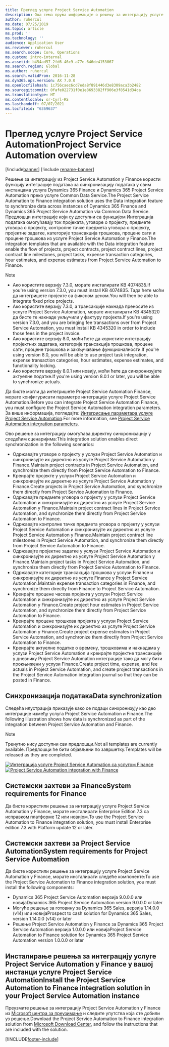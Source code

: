 ```yaml
---
title: Преглед услуге Project Service Automation
description: Ова тема пружа информације о решењу за интеграцију услуге Dynamics 365 Project Service Automation са услугом Dynamics 365 Finance.
author: ruhercul
ms.date: 07/25/2019
ms.topic: article
ms.prod: ''
ms.technology: ''
audience: Application User
ms.reviewer: ruhercul
ms.search.scope: Core, Operations
ms.custom: intro-internal
ms.assetid: b454ad57-2fd6-46c9-a77e-646de4153067
ms.search.region: Global
ms.author: ruhercul
ms.search.validFrom: 2016-11-28
ms.dyn365.ops.version: AX 7.0.0
ms.openlocfilehash: 1c756caec6cd7eda8f891446d3e8309aca3b2482
ms.sourcegitcommit: 0fafe022731f0e1e8693382ff906e3f8541d34ca
ms.translationtype: HT
ms.contentlocale: sr-Cyrl-RS
ms.lasthandoff: 07/07/2021
ms.locfileid: "6369637"
---
```

# <a name="project-service-automation-overview"></a><span data-ttu-id="5a687-103">Преглед услуге Project Service Automation</span><span class="sxs-lookup"><span data-stu-id="5a687-103">Project Service Automation overview</span></span>

[!include[banner](../includes/banner.md)]
[!include [rename-banner](~/includes/cc-data-platform-banner.md)]

<span data-ttu-id="5a687-104">Решење за интеграцију из Project Service Automation у Finance користи функцију интеграције података за синхронизацију података у свим инстанцама услуга Dynamics 365 Finance и Dynamics 365 Project Service Automation преко услуге Common Data Service.</span><span class="sxs-lookup"><span data-stu-id="5a687-104">The Project Service Automation to Finance integration solution uses the Data integration feature to synchronize data across instances of Dynamics 365 Finance and Dynamics 365 Project Service Automation via Common Data Service.</span></span> <span data-ttu-id="5a687-105">Предлошци интеграције који су доступни са функцијом Интеграција података омогућавају ток пројеката, уговоре о пројекту, предмете уговора о пројекту, контролне тачке предмета уговора о пројекту, пројектне задатке, категорије трансакција трошкова, процене сати и процене трошкова из услуге Project Service Automation у Finance.</span><span class="sxs-lookup"><span data-stu-id="5a687-105">The integration templates that are available with the Data integration feature enable the flow of projects, project contracts, project contract lines, project contract line milestones, project tasks, expense transaction categories, hour estimates, and expense estimates from Project Service Automation to Finance.</span></span>

> [!NOTE]
> - <span data-ttu-id="5a687-106">Ако користите верзију 7.3.0, морате инсталирати KB 4074835.</span><span class="sxs-lookup"><span data-stu-id="5a687-106">If you're using version 7.3.0, you must install KB 4074835.</span></span> <span data-ttu-id="5a687-107">Тада ћете моћи да интегришете пројекте са фиксном ценом.</span><span class="sxs-lookup"><span data-stu-id="5a687-107">You will then be able to integrate fixed price projects.</span></span>
> - <span data-ttu-id="5a687-108">Ако користите верзију 7.3.0, а трансакције накнада преносите из услуге Project Service Automation, морате инсталирати KB 4345320 да бисте те накнаде укључили у фактуру пројекта.</span><span class="sxs-lookup"><span data-stu-id="5a687-108">If you're using version 7.3.0, and you are bringing fee transactions over from Project Service Automation, you must install KB 4345320 in order to include those fees in the project invoice.</span></span>
> - <span data-ttu-id="5a687-109">Ако користите верзију 8.0, моћи ћете да користите интеграцију пројектних задатака, категорије трансакција трошкова, процене сати, процене трошкова и закључавање функционалности.</span><span class="sxs-lookup"><span data-stu-id="5a687-109">If you're using version 8.0, you will be able to use project task integration, expense transaction categories, hour estimates, expense estimates, and functionality locking.</span></span>
> - <span data-ttu-id="5a687-110">Ако користите верзију 8.0.1 или новију, моћи ћете да синхронизујете актуелне податке.</span><span class="sxs-lookup"><span data-stu-id="5a687-110">If you're using version 8.0.1 or later, you will be able to synchronize actuals.</span></span>

<span data-ttu-id="5a687-111">Да бисте могли да интегришете Project Service Automation Finance, морате конфигурисати параметре интеграције услуге Project Service Automation.</span><span class="sxs-lookup"><span data-stu-id="5a687-111">Before you can integrate Project Service Automation Finance, you must configure the Project Service Automation integration parameters.</span></span> <span data-ttu-id="5a687-112">За више информација, погледајте: [Интегрисање параметара услуге Project Service Automation](PSA-parameters.md).</span><span class="sxs-lookup"><span data-stu-id="5a687-112">For more information, see [Project Service Automation integration parameters](PSA-parameters.md).</span></span>

<span data-ttu-id="5a687-113">Ово решење за интеграцију омогућава директну синхронизацију у следећим сценаријима:</span><span class="sxs-lookup"><span data-stu-id="5a687-113">This integration solution enables direct synchronization in the following scenarios:</span></span>

- <span data-ttu-id="5a687-114">Одржавајте уговоре о пројекту у услузи Project Service Automation и синхронизујте их директно из услуге Project Service Automation у Finance.</span><span class="sxs-lookup"><span data-stu-id="5a687-114">Maintain project contracts in Project Service Automation, and synchronize them directly from Project Service Automation to Finance.</span></span>
- <span data-ttu-id="5a687-115">Креирајте пројекте у услузи Project Service Automation и синхронизујте их директно из услуге Project Service Automation у Finance.</span><span class="sxs-lookup"><span data-stu-id="5a687-115">Create projects in Project Service Automation, and synchronize them directly from Project Service Automation to Finance.</span></span>
- <span data-ttu-id="5a687-116">Одржавајте предмете уговора о пројекту у услузи Project Service Automation и синхронизујте их директно из услуге Project Service Automation у Finance.</span><span class="sxs-lookup"><span data-stu-id="5a687-116">Maintain project contract lines in Project Service Automation, and synchronize them directly from Project Service Automation to Finance.</span></span>
- <span data-ttu-id="5a687-117">Одржавајте контролне тачке предмета уговора о пројекту у услузи Project Service Automation и синхронизујте их директно из услуге Project Service Automation у Finance.</span><span class="sxs-lookup"><span data-stu-id="5a687-117">Maintain project contract line milestones in Project Service Automation, and synchronize them directly from Project Service Automation to Finance.</span></span>
- <span data-ttu-id="5a687-118">Одржавајте пројектне задатке у услузи Project Service Automation и синхронизујте их директно из услуге Project Service Automation у Finance.</span><span class="sxs-lookup"><span data-stu-id="5a687-118">Maintain project tasks in Project Service Automation, and synchronize them directly from Project Service Automation to Finance.</span></span>
- <span data-ttu-id="5a687-119">Одржавајте категорије трансакција трошкова у услузи Finance и синхронизујте их директно из услуге Finance у Project Service Automation.</span><span class="sxs-lookup"><span data-stu-id="5a687-119">Maintain expense transaction categories in Finance, and synchronize them directly from Finance to Project Service Automation.</span></span>
- <span data-ttu-id="5a687-120">Креирајте процене часова пројекта у услузи Project Service Automation и синхронизујте их директно из услуге Project Service Automation у Finance.</span><span class="sxs-lookup"><span data-stu-id="5a687-120">Create project hour estimates in Project Service Automation, and synchronize them directly from Project Service Automation to Finance.</span></span>
- <span data-ttu-id="5a687-121">Креирајте процене трошкова пројекта у услузи Project Service Automation и синхронизујте их директно из услуге Project Service Automation у Finance.</span><span class="sxs-lookup"><span data-stu-id="5a687-121">Create project expense estimates in Project Service Automation, and synchronize them directly from Project Service Automation to Finance.</span></span>
- <span data-ttu-id="5a687-122">Креирајте актуелне податке о времену, трошковима и накнадама у услузи Project Service Automation и креирајте пројектне трансакције у дневнику Project Service Automation интеграције тако да могу бити прокњижени у услузи Finance.</span><span class="sxs-lookup"><span data-stu-id="5a687-122">Create project time, expense, and fee actuals in Project Service Automation, and create project transactions in the Project Service Automation integration journal so that they can be posted in Finance.</span></span>

## <a name="data-synchronization"></a><span data-ttu-id="5a687-123">Синхронизација података</span><span class="sxs-lookup"><span data-stu-id="5a687-123">Data synchronization</span></span>

<span data-ttu-id="5a687-124">Следећа илустрација приказује како се подаци синхронизују као део интеграције између услуга Project Service Automation и Finance.</span><span class="sxs-lookup"><span data-stu-id="5a687-124">The following illustration shows how data is synchronized as part of the integration between Project Service Automation and Finance.</span></span>

> [!NOTE]
> <span data-ttu-id="5a687-125">Тренутно нису доступни сви предлошци.</span><span class="sxs-lookup"><span data-stu-id="5a687-125">Not all templates are currently available.</span></span> <span data-ttu-id="5a687-126">Предлошци ће бити објављени по завршетку.</span><span class="sxs-lookup"><span data-stu-id="5a687-126">Templates will be released as they are completed.</span></span>

<span data-ttu-id="5a687-127">[![Интеграција услуге Project Service Automation са услугом Finance](./media/PSA-integration.png)](./media/PSA-integration.png)</span><span class="sxs-lookup"><span data-stu-id="5a687-127">[![Project Service Automation integration with Finance](./media/PSA-integration.png)](./media/PSA-integration.png)</span></span>

## <a name="system-requirements-for-finance"></a><span data-ttu-id="5a687-128">Системски захтеви за Finance</span><span class="sxs-lookup"><span data-stu-id="5a687-128">System requirements for Finance</span></span>

<span data-ttu-id="5a687-129">Да бисте користили решење за интеграцију услуге Project Service Automation у Finance, морате инсталирати Enterprise Edition 7.3 са исправком платформе 12 или новијом.</span><span class="sxs-lookup"><span data-stu-id="5a687-129">To use the Project Service Automation to Finance integration solution, you must install Enterprise edition 7.3 with Platform update 12 or later.</span></span>

## <a name="system-requirements-for-project-service-automation"></a><span data-ttu-id="5a687-130">Системски захтеви за Project Service Automation</span><span class="sxs-lookup"><span data-stu-id="5a687-130">System requirements for Project Service Automation</span></span>

<span data-ttu-id="5a687-131">Да бисте користили решење за интеграцију услуге Project Service Automation у Finance, морате инсталирати следеће компоненте:</span><span class="sxs-lookup"><span data-stu-id="5a687-131">To use the Project Service Automation to Finance integration solution, you must install the following components:</span></span>

- <span data-ttu-id="5a687-132">Dynamics 365 Project Service Automation верзија 9.0.0.0 или новија</span><span class="sxs-lookup"><span data-stu-id="5a687-132">Dynamics 365 Project Service Automation version 9.0.0.0 or later</span></span>
- <span data-ttu-id="5a687-133">Могуће решење за готовину за Dynamics 365 Sales, верзија 1.14.0.0 (v14) или новија</span><span class="sxs-lookup"><span data-stu-id="5a687-133">Prospect to cash solution for Dynamics 365 Sales, version 1.14.0.0 (v14) or later</span></span>
- <span data-ttu-id="5a687-134">Решење Project Service Automation у Finance за Dynamics 365 Project Service Automation верзија 1.0.0.0 или новија</span><span class="sxs-lookup"><span data-stu-id="5a687-134">Project Service Automation to Finance solution for Dynamics 365 Project Service Automation version 1.0.0.0 or later</span></span>

## <a name="install-the-project-service-automation-to-finance-integration-solution-in-your-project-service-automation-instance"></a><span data-ttu-id="5a687-135">Инсталирање решења за интеграцију услуге Project Service Automation у Finance у вашој инстанци услуге Project Service Automation</span><span class="sxs-lookup"><span data-stu-id="5a687-135">Install the Project Service Automation to Finance integration solution in your Project Service Automation instance</span></span>

<span data-ttu-id="5a687-136">Преузмите решење за интеграцију Project Service Automation у Finance из [Microsoft центра за преузимање](https://www.microsoft.com/download/details.aspx?id=57016) и следите упутства која сте добили уз решење.</span><span class="sxs-lookup"><span data-stu-id="5a687-136">Download the Project Service Automation to Finance integration solution from [Microsoft Download Center](https://www.microsoft.com/download/details.aspx?id=57016), and follow the instructions that are included with the solution.</span></span>


[!INCLUDE[footer-include](../includes/footer-banner.md)]